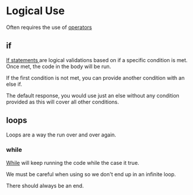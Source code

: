 # Logical Use

Often requires the use of [operators](../operators/README.md)

## if

[If statements ](./ifstmt.cpp) are logical validations based on if a specific condition is met. Once met, the code in the body will be run.

If the first condition is not met, you can provide another condition with an else if. 

The default response, you would use just an else without any condition provided as this will cover all other conditions.

## loops

Loops are a way the run over and over again.

### while

[While](./while.cpp) will keep running the code while the case it true. 

We must be careful when using so we don't end up in an infinite loop.

There should always be an end.